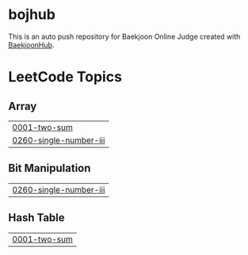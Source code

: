 # bojhub
This is an auto push repository for Baekjoon Online Judge created with [BaekjoonHub](https://github.com/BaekjoonHub/BaekjoonHub).

<!---LeetCode Topics Start-->
# LeetCode Topics
## Array
|  |
| ------- |
| [0001-two-sum](https://github.com/abp1234/bojhub/tree/master/0001-two-sum) |
| [0260-single-number-iii](https://github.com/abp1234/bojhub/tree/master/0260-single-number-iii) |
## Bit Manipulation
|  |
| ------- |
| [0260-single-number-iii](https://github.com/abp1234/bojhub/tree/master/0260-single-number-iii) |
## Hash Table
|  |
| ------- |
| [0001-two-sum](https://github.com/abp1234/bojhub/tree/master/0001-two-sum) |
<!---LeetCode Topics End-->